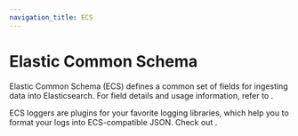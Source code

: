 ```yaml
---
navigation_title: ECS
---
```

# Elastic Common Schema

Elastic Common Schema (ECS) defines a common set of fields for ingesting data into Elasticsearch.
For field details and usage information, refer to [](ecs://reference/index.md).

ECS loggers are plugins for your favorite logging libraries, which help you to format your logs into ECS-compatible JSON. Check out [](ecs://reference/intro.md).
